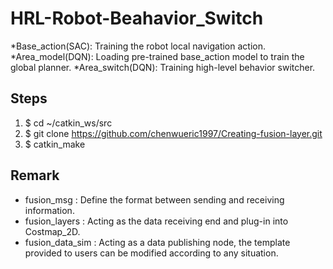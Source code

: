 # HRL-Robot-Beahavior_Switch
*Base_action(SAC): Training the robot local navigation action.
*Area_model(DQN): Loading pre-trained base_action model to train the global planner.
*Area_switch(DQN): Training high-level behavior switcher.
## Steps
1. $ cd ~/catkin_ws/src
2. $ git clone https://github.com/chenwueric1997/Creating-fusion-layer.git
3. $ catkin_make
## Remark
* fusion_msg
: Define the format between sending and receiving information.
* fusion_layers
: Acting as the data receiving end and plug-in into Costmap_2D.
* fusion_data_sim
: Acting as a data publishing node, the template provided to users can be modified according to any situation.

